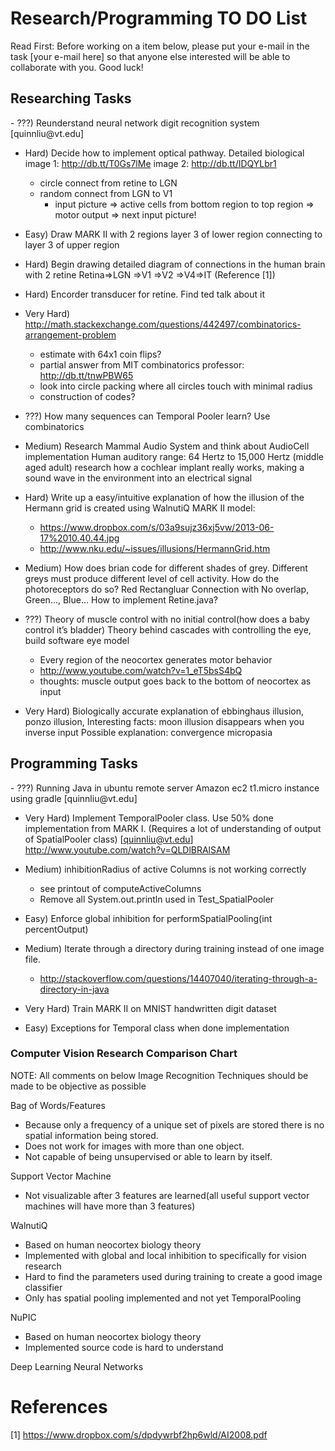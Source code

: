 Research/Programming TO DO List
===============================
Read First: Before working on a item below, please put your e-mail in the task [your e-mail here]
so that anyone else interested will be able to collaborate with you. Good luck!

<h2>Researching Tasks</h2>
  - ???) Reunderstand neural network digit recognition system [quinnliu@vt.edu]

  - Hard) Decide how to implement optical pathway.
	  Detailed biological image 1: http://db.tt/T0Gs7lMe image 2: http://db.tt/IDQYLbr1 
	  + circle connect from retine to LGN    
    + random connect from LGN to V1
	  + input picture => active cells from bottom region to top region => motor output => next 
	  input picture!

  - Easy) Draw MARK II with 2 regions layer 3 of lower region connecting to layer 3 of upper region

  - Hard) Begin drawing detailed diagram of connections in the human brain with 2 retine
	  Retina=>LGN =>V1 =>V2 =>V4=>IT (Reference [1]) 

  - Hard) Encorder transducer for retine. Find ted talk about it

  - Very Hard) http://math.stackexchange.com/questions/442497/combinatorics-arrangement-problem
    + estimate with 64x1 coin flips?
    + partial answer from MIT combinatorics professor: http://db.tt/tnwPBW65
    + look into circle packing where all circles touch with minimal radius
    + construction of codes?

  - ???) How many sequences can Temporal Pooler learn? Use combinatorics

  - Medium) Research Mammal Audio System and think about AudioCell implementation
    Human auditory range: 64 Hertz to 15,000 Hertz (middle aged adult) research how a cochlear implant really
    works, making a sound wave in the environment into an electrical signal

  - Hard) Write up a easy/intuitive explanation of how the illusion of the Hermann grid is created
    using WalnutiQ MARK II model:
    + https://www.dropbox.com/s/03a9sujz36xj5vw/2013-06-17%2010.40.44.jpg
    + http://www.nku.edu/~issues/illusions/HermannGrid.htm

  - Medium) How does brian code for different shades of grey. Different greys must produce 
    different level of cell activity. How do the photoreceptors do so? Red Rectangluar
    Connection with No overlap, Green..., Blue... How to implement Retine.java?

  - ???) Theory of muscle control with no initial control(how does a baby control it’s bladder)
    Theory behind cascades with controlling the eye, build software eye model
	  + Every region of the neocortex generates motor behavior
	  + http://www.youtube.com/watch?v=1_eT5bsS4bQ
	  + thoughts: muscle output goes back to the bottom of neocortex as input

  - Very Hard) Biologically accurate explanation of ebbinghaus illusion, ponzo illusion,
	  Interesting facts: moon illusion disappears when you inverse input
	  Possible explanation: convergence micropasia


<h2>Programming Tasks</h2>
  - ???) Running Java in ubuntu remote server Amazon ec2 t1.micro instance using gradle [quinnliu@vt.edu]

  - Very Hard) Implement TemporalPooler class. Use 50% done implementation from MARK I.
    (Requires a lot of understanding of output of SpatialPooler class) [quinnliu@vt.edu]
    http://www.youtube.com/watch?v=QLDlBRAlSAM

  - Medium) inhibitionRadius of active Columns is not working correctly
	  + see printout of computeActiveColumns
	  + Remove all System.out.println used in Test_SpatialPooler

  - Easy) Enforce global inhibition for performSpatialPooling(int percentOutput)
	
  - Medium) Iterate through a directory during training instead of one image file. 
	  + http://stackoverflow.com/questions/14407040/iterating-through-a-directory-in-java

  - Very Hard) Train MARK II on MNIST handwritten digit dataset 

  - Easy) Exceptions for Temporal class when done implementation

<h3>Computer Vision Research Comparison Chart</h3>

NOTE: All comments on below Image Recognition Techniques should be made to be objective as possible

Bag of Words/Features
  - Because only a frequency of a unique set of pixels are stored there is no spatial information being stored.
  - Does not work for images with more than one object.
  - Not capable of being unsupervised or able to learn by itself.

Support Vector Machine
  - Not visualizable after 3 features are learned(all useful support vector machines will have more than 3 features)

WalnutiQ 
  - Based on human neocortex biology theory
  - Implemented with global and local inhibition to specifically for vision research
  - Hard to find the parameters used during training to create a good image classifier
  - Only has spatial pooling implemented and not yet TemporalPooling

NuPIC
  - Based on human neocortex biology theory
  - Implemented source code is hard to understand
  
Deep Learning Neural Networks

References
==========
[1] https://www.dropbox.com/s/dpdywrbf2hp6wld/AI2008.pdf
